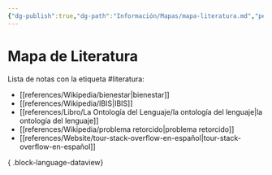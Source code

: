 ```yaml
---
{"dg-publish":true,"dg-path":"Información/Mapas/mapa-literatura.md","permalink":"/informacion/mapas/mapa-literatura/","title":"Mapa de Conceptos","tags":["público","mapa"],"dgShowLocalGraph":true,"noteIcon":"signpost","created":"2024-03-04T10:39:17.632-06:00","updated":"2024-03-04T10:42:51.146-06:00"}
---
```


# Mapa de Literatura

Lista de notas con la etiqueta \#literatura:
- [[references/Wikipedia/bienestar\|bienestar]]
- [[references/Wikipedia/IBIS\|IBIS]]
- [[references/Libro/La Ontología del Lenguaje/la ontología del lenguaje\|la ontología del lenguaje]]
- [[references/Wikipedia/problema retorcido\|problema retorcido]]
- [[references/Website/tour-stack-overflow-en-español\|tour-stack-overflow-en-español]]

{ .block-language-dataview}